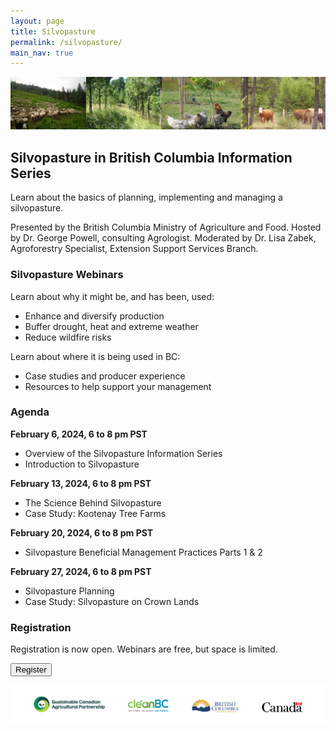 ```yaml
---
layout: page
title: Silvopasture
permalink: /silvopasture/
main_nav: true
---
```


![Silvopasture in BC](/assets/images/SPinBCInfoSeries.jpg)

## Silvopasture in British Columbia Information Series

<p>Learn about the basics of planning, implementing and managing a silvopasture.</p> 
<p>Presented by the British Columbia Ministry of Agriculture and Food. Hosted by Dr. George Powell, consulting Agrologist. Moderated by Dr. Lisa Zabek, Agroforestry Specialist, Extension Support Services Branch.</p>

### Silvopasture Webinars

<p>Learn about why it might be, and has been, used:
<ul>
    <li>Enhance and diversify production</li>
    <li>Buffer drought, heat and extreme weather</li>
    <li>Reduce wildfire risks</li>
</ul>
Learn about where it is being used in BC:
<ul>
    <li>Case studies and producer experience</li>
    <li>Resources to help support your management</li>
</ul>
</p>

### Agenda

<p><b>February 6, 2024, 6 to 8 pm PST</b></p>
<ul>
    <li>Overview of the Silvopasture Information Series</li>
    <li>Introduction to Silvopasture</li>
</ul>
<p><b>February 13, 2024, 6 to 8 pm PST</b></p> 
<ul>
    <li>The Science Behind Silvopasture</li>
    <li>Case Study: Kootenay Tree Farms</li>
</ul>
<p><b>February 20, 2024, 6 to 8 pm PST</b></p> 
<ul>
    <li>Silvopasture Beneficial Management Practices Parts 1 & 2</li>
</ul>
<p><b>February 27, 2024, 6 to 8 pm PST</b></p>
<ul>
    <li>Silvopasture Planning</li>
    <li>Case Study: Silvopasture on Crown Lands</li>
</ul>

### Registration 

<p>Registration is now open. Webinars are free, but space is limited. </p>

<button onclick="window.location.href='https://us06web.zoom.us/meeting/register/tZAsfumvqDssGtH1Ev6qNdA-IG0_Xs8p1JJb';">Register</button>

![logos](/assets/images/LogoLockup010924.jpg)

